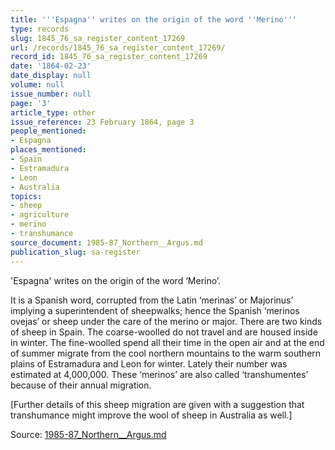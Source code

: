 ```yaml
---
title: '''Espagna'' writes on the origin of the word ''Merino'''
type: records
slug: 1845_76_sa_register_content_17269
url: /records/1845_76_sa_register_content_17269/
record_id: 1845_76_sa_register_content_17269
date: '1864-02-23'
date_display: null
volume: null
issue_number: null
page: '3'
article_type: other
issue_reference: 23 February 1864, page 3
people_mentioned:
- Espagna
places_mentioned:
- Spain
- Estramadura
- Leon
- Australia
topics:
- sheep
- agriculture
- merino
- transhumance
source_document: 1985-87_Northern__Argus.md
publication_slug: sa-register
---
```


'Espagna' writes on the origin of the word ‘Merino’.

It is a Spanish word, corrupted from the Latin ‘merinas’ or Majorinus’ implying a superintendent of sheepwalks; hence the Spanish ‘merinos ovejas’ or sheep under the care of the merino or major.  There are two kinds of sheep in Spain.  The coarse-woolled do not travel and are housed inside in winter. The fine-woolled spend all their time in the open air and at the end of summer migrate from the cool northern mountains to the warm southern plains of Estramadura and Leon for winter.  Lately their number was estimated at 4,000,000.  These ‘merinos’ are also called ‘transhumentes’ because of their annual migration.

[Further details of this sheep migration are given with a suggestion that transhumance might improve the wool of sheep in Australia as well.]

Source: [1985-87_Northern__Argus.md](/downloads/markdown/1985-87_Northern__Argus.md)
